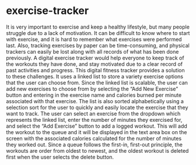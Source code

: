 # exercise-tracker
It is very important to exercise and keep a healthy lifestyle, but many people struggle due to a lack of motivation. It can be difficult to know where to start with exercise, and it is hard to remember what exercises were performed last. Also, tracking exercises by paper can be time-consuming, and physical trackers can easily be lost along with all records of what has been done previously. A digital exercise tracker would help everyone to keep track of the workouts they have done, and stay motivated due to a clear record of past activities and progress. 
This digital fitness tracker provides a solution to these challenges. It uses a linked list to store a variety exercise options that the user can choose from. Since the linked list is scalable, the user can add new exercises to choose from by selecting the “Add New Exercise” button and entering in the exercise name and calories burned per minute associated with that exercise. The list is also sorted alphabetically using a selection sort for the user to quickly and easily locate the exercise that they want to track. The user can select an exercise from the dropdown which represents the linked list, enter the number of minutes they exercised for, and select the “Add Exercise” button to add a logged workout. This will add the workout to the queue and it will be displayed in the text area box on the screen with the associated calories calculated for the number of minutes they worked out. Since a queue follows the first-in, first-out principle, the workouts are order from oldest to newest, and the oldest workout is deleted first when the user selects the delete button. 
